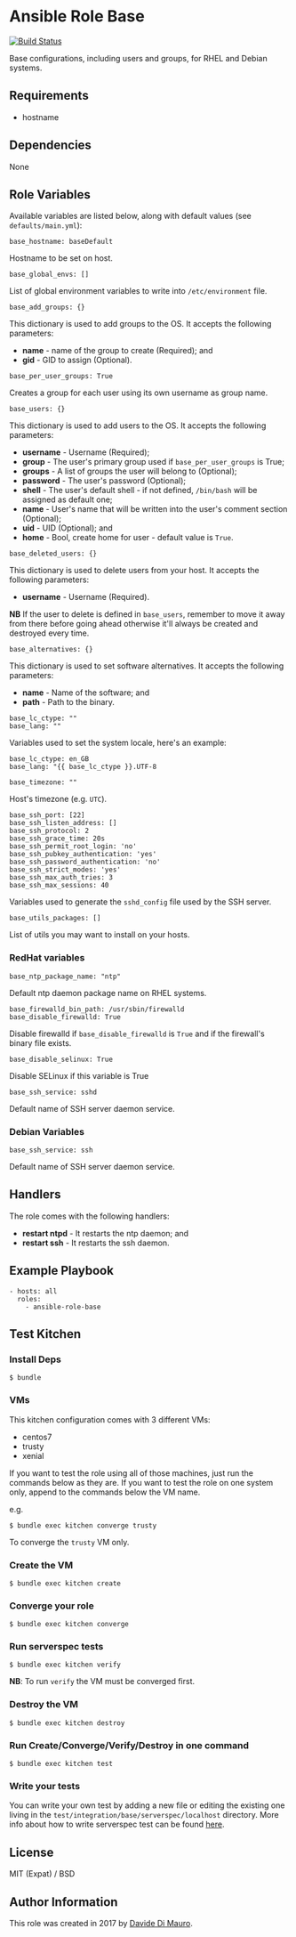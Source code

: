 # Ansible Role Base

[![Build Status](https://travis-ci.org/darkraiden/ansible-role-base.svg?branch=master)](https://travis-ci.org/darkraiden/ansible-role-base)

Base configurations, including users and groups, for RHEL and Debian systems.

## Requirements

* hostname

## Dependencies

None

## Role Variables

Available variables are listed below, along with default values (see `defaults/main.yml`):

```
base_hostname: baseDefault
```

Hostname to be set on host.

```
base_global_envs: []
```

List of global environment variables to write into `/etc/environment` file.

```
base_add_groups: {}
```

This dictionary is used to add groups to the OS. It accepts the following parameters:

* **name** - name of the group to create (Required); and
* **gid** - GID to assign (Optional).

```
base_per_user_groups: True
```

Creates a group for each user using its own username as group name.

```
base_users: {}
```

This dictionary is used to add users to the OS. It accepts the following parameters:

* **username** - Username (Required);
* **group**    - The user's primary group used if `base_per_user_groups` is True;
* **groups**   - A list of groups the user will belong to (Optional);
* **password** - The user's password (Optional);
* **shell**    - The user's default shell - if not defined, `/bin/bash` will be assigned as default one;
* **name**     - User's name that will be written into the user's comment section (Optional);
* **uid**      - UID (Optional); and
* **home**     - Bool, create home for user - default value is `True`.

```
base_deleted_users: {}
```

This dictionary is used to delete users from your host. It accepts the following parameters:

* **username** - Username (Required).

**NB** If the user to delete is defined in `base_users`, remember to move it away from there before going ahead otherwise it'll always be created and destroyed every time.

```
base_alternatives: {}
```

This dictionary is used to set software alternatives. It accepts the following parameters:

* **name** - Name of the software; and
* **path** - Path to the binary.

```
base_lc_ctype: ""
base_lang: ""
```

Variables used to set the system locale, here's an example:

```
base_lc_ctype: en_GB
base_lang: "{{ base_lc_ctype }}.UTF-8
```

```
base_timezone: ""
```

Host's timezone (e.g. `UTC`).

```
base_ssh_port: [22]
base_ssh_listen_address: []
base_ssh_protocol: 2
base_ssh_grace_time: 20s
base_ssh_permit_root_login: 'no'
base_ssh_pubkey_authentication: 'yes'
base_ssh_password_authentication: 'no'
base_ssh_strict_modes: 'yes'
base_ssh_max_auth_tries: 3
base_ssh_max_sessions: 40
```

Variables used to generate the `sshd_config` file used by the SSH server.

```
base_utils_packages: []
```

List of utils you may want to install on your hosts.

### RedHat variables

```
base_ntp_package_name: "ntp"
```

Default ntp daemon package name on RHEL systems.

```
base_firewalld_bin_path: /usr/sbin/firewalld
base_disable_firewalld: True
```

Disable firewalld if `base_disable_firewalld` is `True` and if the firewall's binary file exists.

```
base_disable_selinux: True
```

Disable SELinux if this variable is True

```
base_ssh_service: sshd
```

Default name of SSH server daemon service.

### Debian Variables

```
base_ssh_service: ssh
```

Default name of SSH server daemon service.

## Handlers

The role comes with the following handlers:

* **restart ntpd** - It restarts the ntp daemon; and
* **restart ssh** - It restarts the ssh daemon.

## Example Playbook

```
- hosts: all
  roles:
    - ansible-role-base
```

## Test Kitchen

### Install Deps

```
$ bundle
```

### VMs

This kitchen configuration comes with 3 different VMs:

* centos7
* trusty
* xenial

If you want to test the role using all of those machines, just run the commands below as they are. If you want to test the role on one system only, append to the commands below the VM name.

e.g.

```
$ bundle exec kitchen converge trusty
```

To converge the `trusty` VM only.

### Create the VM

```
$ bundle exec kitchen create
```

### Converge your role

```
$ bundle exec kitchen converge
```

### Run serverspec tests

```
$ bundle exec kitchen verify
```

**NB**: To run `verify` the VM must be converged first.

### Destroy the VM

```
$ bundle exec kitchen destroy
```

### Run Create/Converge/Verify/Destroy in one command

```
$ bundle exec kitchen test
```

### Write your tests

You can write your own test by adding a new file or editing the existing one living in the `test/integration/base/serverspec/localhost` directory. More info about how to write serverspec test can be found [here](http://serverspec.org/).

## License

MIT (Expat) / BSD

## Author Information

This role was created in 2017 by [Davide Di Mauro](https://github.com/darkraiden).
